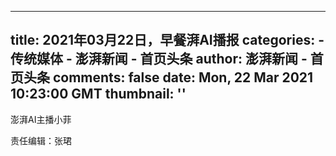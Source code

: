 
---
title: 2021年03月22日，早餐湃AI播报
categories: 
    - 传统媒体
    - 澎湃新闻 - 首页头条
author: 澎湃新闻 - 首页头条
comments: false
date: Mon, 22 Mar 2021 10:23:00 GMT
thumbnail: ''
---

<div>   
<p id="vdetail_sum_p">澎湃AI主播小菲</p>
                    <div class="news_infor_extra">
                        <div class="clearfix">
                            <div class="infor_item">责任编辑：张珺</div>
                            </div>
                    </div>
                  
</div>
            
